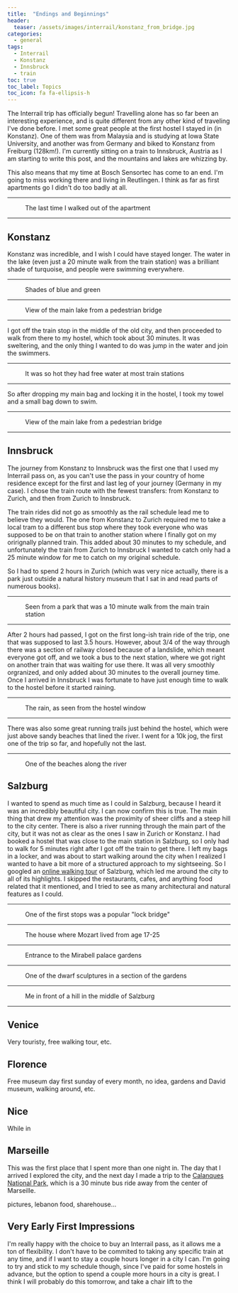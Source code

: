 ```yaml
---
title:  "Endings and Beginnings"
header:
  teaser: /assets/images/interrail/konstanz_from_bridge.jpg
categories:
  - general
tags:
  - Interrail
  - Konstanz
  - Innsbruck
  - train
toc: true
toc_label: Topics
toc_icon: fa fa-ellipsis-h
---
```


The Interrail trip has officially begun! Travelling alone has so far been an interesting experience, and is quite different from any other kind of traveling I've done before. I met some great people at the first hostel I stayed in (in Konstanz). One of them was from Malaysia and is studying at Iowa State University, and another was from Germany and biked to Konstanz from Freiburg (128km!). I'm currently sitting on a train to Innsbruck, Austria as I am starting to write this post, and the mountains and lakes are whizzing by.

This also means that my time at Bosch Sensortec has come to an end. I'm going to miss working there and living in Reutlingen. I think as far as first apartments go I didn't do too badly at all.

***

<figure class="align-center">
  <img src="/assets/images/interrail/leaving_apartment.jpg" alt="">
  <figcaption>The last time I walked out of the apartment</figcaption>
</figure>

***

## Konstanz

Konstanz was incredible, and I wish I could have stayed longer. The water in the lake (even just a 20 minute walk from the train station) was a brilliant shade of turquoise, and people were swimming everywhere.

***

<figure class="align-center">
  <img src="/assets/images/interrail/konstanz_boats.jpg" alt="">
  <figcaption>Shades of blue and green</figcaption>
</figure>

***

<figure class="align-center">
  <img src="/assets/images/interrail/konstanz_from_bridge.jpg" alt="">
  <figcaption>View of the main lake from a pedestrian bridge</figcaption>
</figure>

***

I got off the train stop in the middle of the old city, and then proceeded to walk from there to my hostel, which took about 30 minutes. It was sweltering, and the only thing I wanted to do was jump in the water and join the swimmers.

***

<figure class="align-center">
  <img src="/assets/images/interrail/heat_wave_water.jpg" alt="">
  <figcaption>It was so hot they had free water at most train stations</figcaption>
</figure>

***

So after dropping my main bag and locking it in the hostel, I took my towel and a small bag down to swim.

***

<figure class="align-center">
  <img src="/assets/images/interrail/konstanz_beach.jpg" alt="">
  <figcaption>View of the main lake from a pedestrian bridge</figcaption>
</figure>

***

## Innsbruck

The journey from Konstanz to Innsbruck was the first one that I used my Interrail pass on, as you can't use the pass in your country of home residence except for the first and last leg of your journey (Germany in my case). I chose the train route with the fewest transfers: from Konstanz to Zurich, and then from Zurich to Innsbruck.

The train rides did not go as smoothly as the rail schedule lead me to believe they would. The one from Konstanz to Zurich required me to take a local tram to a different bus stop where they took everyone who was supposed to be on that train to another station where I finally got on my orirignally planned train. This added about 30 minutes to my schedule, and unfortunately the train from Zurich to Innsbruck I wanted to catch only had a 25 minute window for me to catch on my original schedule.

So I had to spend 2 hours in Zurich (which was very nice actually, there is a park just outside a natural history museum that I sat in and read parts of numerous books).

***

<figure class="align-center">
  <img src="/assets/images/interrail/zurich_swans.jpg" alt="">
  <figcaption>Seen from a park that was a 10 minute walk from the main train station</figcaption>
</figure>

***

After 2 hours had passed, I got on the first long-ish train ride of the trip, one that was supposed to last 3.5 hours. However, about 3/4 of the way through there was a section of railway closed because of a landslide, which meant everyone got off, and we took a bus to the next station, where we got right on another train that was waiting for use there. It was all very smoothly orgranized, and only added about 30 minutes to the overall journey time. Once I arrived in Innsbruck I was fortunate to have just enough time to walk to the hostel before it started raining.

***

<figure class="align-center">
  <img src="/assets/images/interrail/innsbruck_rain.jpg" alt="">
  <figcaption>The rain, as seen from the hostel window</figcaption>
</figure>

***

There was also some great running trails just behind the hostel, which were just above sandy beaches that lined the river. I went for a 10k jog, the first one of the trip so far, and hopefully not the last.

***

<figure class="align-center">
  <img src="/assets/images/interrail/innsbruck_beach.jpg" alt="">
  <figcaption>One of the beaches along the river</figcaption>
</figure>

## Salzburg

I wanted to spend as much time as I could in Salzburg, because I heard it was an incredibly beautiful city. I can now confirm this is true. The main thing that drew my attention was the proximity of sheer cliffs and a steep hill to the city center. There is also a river running through the main part of the city, but it was not as clear as the ones I saw in Zurich or Konstanz. I had booked a hostel that was close to the main station in Salzburg, so I only had to walk for 5 minutes right after I got off the train to get there. I left my bags in a locker, and was about to start walking around the city when I realized I wanted to have a bit more of a structured approach to my sightseeing. So I googled an [online walking tour](https://www.bigboytravel.com/europe/austria/salzburg/freewalkingtour/) of Salzburg, which led me around the city to all of its highlights. I skipped the restaurants, cafes, and anything food related that it mentioned, and I tried to see as many architectural and natural features as I could.

***

<figure class="align-center">
  <img src="/assets/images/interrail/salzburg_locks.jpg" alt="">
  <figcaption>One of the first stops was a popular "lock bridge"</figcaption>
</figure>

***

<figure class="align-center">
  <img src="/assets/images/interrail/salzburg_mozart_house.jpg" alt="">
  <figcaption>The house where Mozart lived from age 17-25</figcaption>
</figure>

***

<figure class="align-center">
  <img src="/assets/images/interrail/salzburg_garden_entrance.jpg" alt="">
  <figcaption>Entrance to the Mirabell palace gardens</figcaption>
</figure>

***

<figure class="align-center">
  <img src="/assets/images/interrail/salzburg_dwarf.jpg" alt="">
  <figcaption>One of the dwarf sculptures in a section of the gardens</figcaption>
</figure>

***

<figure class="align-center">
  <img src="/assets/images/interrail/salzburg_hill_selfie.jpg" alt="">
  <figcaption>Me in front of a hill in the middle of Salzburg</figcaption>
</figure>

***

## Venice

Very touristy, free walking tour, etc.

## Florence

Free museum day first sunday of every month, no idea, gardens and David museum, walking around, etc.

## Nice

While in

## Marseille

This was the first place that I spent more than one night in. The day that I arrived I explored the city, and the next day I made a trip to the [Calanques National Park,](http://www.calanques-parcnational.fr/fr) which is a 30 minute bus ride away from the center of Marseille.

pictures, lebanon food, sharehouse...

## Very Early First Impressions

I'm really happy with the choice to buy an Interrail pass, as it allows me a ton of flexibility. I don't have to be commited to taking any specific train at any time, and if I want to stay a couple hours longer in a city I can. I'm going to try and stick to my schedule though, since I've paid for some hostels in advance, but the option to spend a couple more hours in a city is great. I think I will probably do this tomorrow, and take a chair lift to the